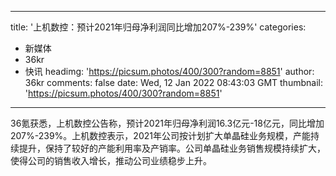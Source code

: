 
---
title: '上机数控：预计2021年归母净利润同比增加207%-239%'
categories: 
 - 新媒体
 - 36kr
 - 快讯
headimg: 'https://picsum.photos/400/300?random=8851'
author: 36kr
comments: false
date: Wed, 12 Jan 2022 08:43:03 GMT
thumbnail: 'https://picsum.photos/400/300?random=8851'
---

<div>   
36氪获悉，上机数控公告称，预计2021年归母净利润16.3亿元-18亿元，同比增加207%-239%。上机数控表示，2021年公司按计划扩大单晶硅业务规模，产能持续提升，保持了较好的产能利用率及产销率。公司单晶硅业务销售规模持续扩大，使得公司的销售收入增长，推动公司业绩稳步上升。  
</div>
            